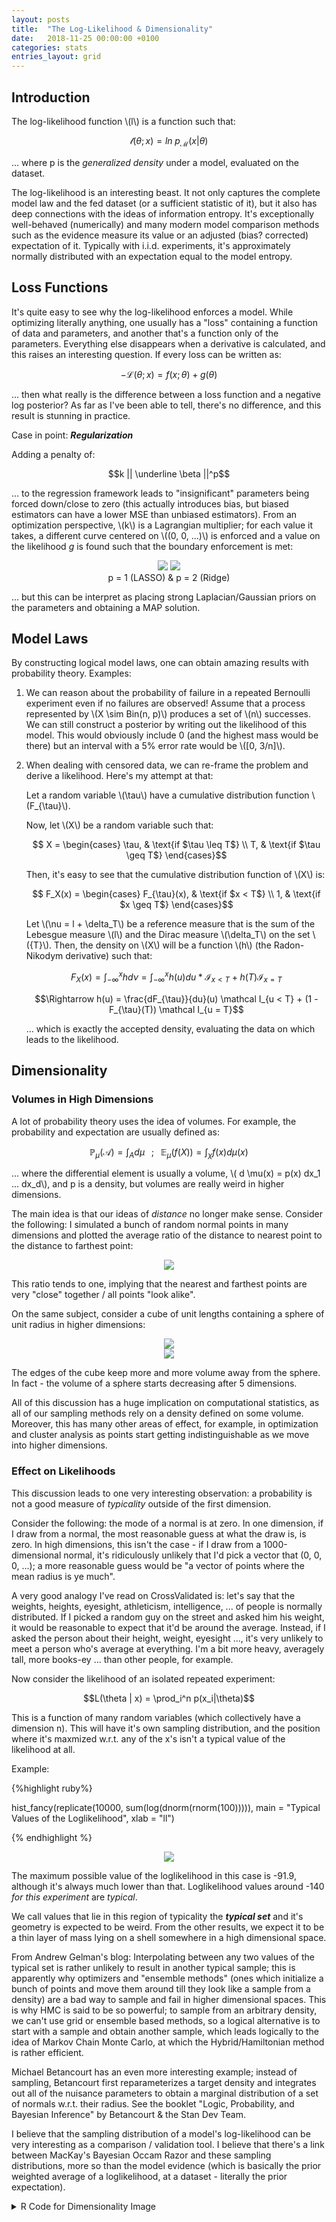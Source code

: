 ```yaml
---
layout: posts
title:  "The Log-Likelihood & Dimensionality"
date:   2018-11-25 00:00:00 +0100
categories: stats
entries_layout: grid
---
```


## Introduction

The log-likelihood function \\(l\\) is a function such that:

$$\mathcal l(\theta; x) = ln \; p_{\mathcal M}(x|\theta)$$

... where p is the _generalized density_ under a model, evaluated on the dataset.

The log-likelihood is an interesting beast. It not only captures the complete model law and the fed dataset (or a sufficient statistic of it), but it also has deep connections with the ideas of information entropy. It's exceptionally well-behaved (numerically) and many modern model comparison methods such as the evidence measure its value or an adjusted (bias? corrected) expectation of it. Typically with i.i.d. experiments, it's approximately normally distributed with an expectation equal to the model entropy.

## Loss Functions

It's quite easy to see why the log-likelihood enforces a model. While optimizing literally anything, one usually has a "loss" containing a function of data and parameters, and another that's a function only of the parameters. Everything else disappears when a derivative is calculated, and this raises an interesting question. If every loss can be written as:

$$ - \mathcal L(\theta; x) = f(x;\theta) + g(\theta) $$

... then what really is the difference between a loss function and a negative log posterior? As far as I've been able to tell, there's no difference, and this result is stunning in practice.

Case in point: _**Regularization**_

Adding a penalty of:

$$k || \underline \beta ||^p$$

... to the regression framework leads to "insignificant" parameters being forced down/close to zero (this actually introduces bias, but biased estimators can have a lower MSE than unbiased estimators). From an optimization perspective, \\(k\\) is a Lagrangian multiplier; for each value it takes, a different curve centered on \\((0, 0, ...)\\) is enforced and a value on the likelihood _g_ is found such that the boundary enforcement is met:

<center> <figure>
	<img style="max-width: 400px; height: auto;" src="/images/l1reg.png"> 
	<img style="max-width: 350px; height: auto;" src="/images/l2reg.png"> 
	<figcaption> p = 1 (LASSO) & p = 2 (Ridge) </figcaption>
</figure> </center>

... but this can be interpret as placing strong Laplacian/Gaussian priors on the parameters and obtaining a MAP solution.

## Model Laws

By constructing logical model laws, one can obtain amazing results with probability theory. Examples:

 1. We can reason about the probability of failure in a repeated Bernoulli experiment even if no failures are observed! Assume that a process represented by \\(X \sim Bin(n, p)\\) produces a set of \\(n\\) successes. We can still construct a posterior by writing out the likelihood of this model. This would obviously include 0 (and the highest mass would be there) but an interval with a 5% error rate would be \\([0, 3/n]\\).

 2. When dealing with censored data, we can re-frame the problem and derive a likelihood. Here's my attempt at that:

	Let a random variable \\(\tau\\) have a cumulative distribution function \\(F_{\tau}\\).

	Now, let \\(X\\) be a random variable such that:

	$$ X = \begin{cases} \tau,  & \text{if $\tau \leq T$} \\
	T, & \text{if $\tau \geq T$} \end{cases}$$

	Then, it's easy to see that the cumulative distribution function of \\(X\\) is:

	$$ F_X(x) = \begin{cases} F_{\tau}(x),  & \text{if $x < T$} \\
	1, & \text{if $x \geq T$} \end{cases}$$

	Let \\(\nu = l + \delta_T\\) be a reference measure that is the sum of the Lebesgue measure \\(l\\) and the Dirac measure \\(\delta_T\\) on the set \\(\{T\}\\). Then, the density on \\(X\\) will be a function \\(h\\) (the Radon-Nikodym derivative) such that:

	$$ F_X(x) = \int_{-\infty}^x h d\nu = \int_{-\infty}^x h(u) du * \mathcal I_{x < T} + h(T) \mathcal I_{x = T} $$

	$$\Rightarrow h(u) =  \frac{dF_{\tau}}{du}(u) \mathcal I_{u < T} + (1 - F_{\tau}(T)) \mathcal I_{u = T}$$

	... which is exactly the accepted density, evaluating the data on which leads to the likelihood.

## Dimensionality

### Volumes in High Dimensions

A lot of probability theory uses the idea of volumes. For example, the probability and expectation are usually defined as:

$$ \mathbb P_{\mu} (\mathcal A) = \int_A d \mu \;\;\; ; \;\;\; \mathbb E_{\mu} (f(X)) = \int_{\chi} f(x) d \mu(x) $$

... where the differential element is usually a volume, \\( d \mu(x) = p(x) dx_1 ... dx_d\\), and p is a density, but volumes are really weird in higher dimensions.

The main idea is that our ideas of _distance_ no longer make sense. Consider the following: I simulated a bunch of random normal points in many dimensions and plotted the average ratio of the distance to nearest point to the distance to farthest point:

<center> <img style="max-width: 500px; height: auto;" src = "/images/hidst.png"> </center>

This ratio tends to one, implying that the nearest and farthest points are very "close" together / all points "look alike".

On the same subject, consider a cube of unit lengths containing a sphere of unit radius in higher dimensions:

<center> <img style="max-width: 400px; height: auto;" src = "/images/cubes.png"> </center>
<center> <img style="max-width: 500px; height: auto;" src = "/images/sphre.png"> </center>

The edges of the cube keep more and more volume away from the sphere. In fact - the volume of a sphere starts decreasing after 5 dimensions.

All of this discussion has a huge implication on computational statistics, as all of our sampling methods rely on a density defined on some volume. Moreover, this has many other areas of effect, for example, in optimization and cluster analysis as points start getting indistinguishable as we move into higher dimensions.

### Effect on Likelihoods

This discussion leads to one very interesting observation: a probability is not a good measure of _typicality_ outside of the first dimension.

Consider the following: the mode of a normal is at zero. In one dimension, if I draw from a normal, the most reasonable guess at what the draw is, is zero. In high dimensions, this isn't the case - if I draw from a 1000-dimensional normal, it's ridiculously unlikely that I'd pick a vector that (0, 0, 0, ...); a more reasonable guess would be "a vector of points where the mean radius is ye much".

A very good analogy I've read on CrossValidated is: let's say that the weights, heights, eyesight, athleticism, intelligence, ... of people is normally distributed. If I picked a random guy on the street and asked him his weight, it would be reasonable to expect that it'd be around the average. Instead, if I asked the person about their height, weight, eyesight ..., it's very unlikely to meet a person who's average at everything. I'm a bit more heavy, averagely tall, more books-ey ... than other people, for example.

Now consider the likelihood of an isolated repeated experiment:

$$L(\theta | x) = \prod_i^n p(x_i|\theta)$$

This is a function of many random variables (which collectively have a dimension n). This will have it's own sampling distribution, and the position where it's maxmized w.r.t. any of the x's isn't a typical value of the likelihood at all.

Example:

{%highlight ruby%}

hist_fancy(replicate(10000, sum(log(dnorm(rnorm(100))))),
           main = "Typical Values of the Loglikelihood", xlab = "ll")

{% endhighlight %}

<center> <img style="max-width: 500px; height: auto;" src = "/images/typlk.png"> </center>

The maximum possible value of the loglikelihood in this case is -91.9, although it's always much lower than that. Loglikelihood values around -140 _for this experiment_ are _typical_.

We call values that lie in this region of typicality the ***typical set*** and it's geometry is expected to be weird. From the other results, we expect it to be a thin layer of mass lying on a shell somewhere in a high dimensional space.

From Andrew Gelman's blog: Interpolating between any two values of the typical set is rather unlikely to result in another typical sample; this is apparently why optimizers and "ensemble methods" (ones which initialize a bunch of points and move them around till they look like a sample from a density) are a bad way to sample and fail in higher dimensional spaces. This is why HMC is said to be so powerful; to sample from an arbitrary density, we can't use grid or ensemble based methods, so a logical alternative is to start with a sample and obtain another sample, which leads logically to the idea of Markov Chain Monte Carlo, at which the Hybrid/Hamiltonian method is rather efficient.

Michael Betancourt has an even more interesting example; instead of sampling, Betancourt first reparameterizes a target density and integrates out all of the nuisance parameters to obtain a marginal distribution of a set of normals w.r.t. their radius. See the booklet "Logic, Probability, and Bayesian Inference" by Betancourt & the Stan Dev Team.

I believe that the sampling distribution of a model's log-likelihood can be very interesting as a comparison / validation tool. I believe that there's a link between MacKay's Bayesian Occam Razor and these sampling distributions, more so than the model evidence (which is basically the prior weighted average of a loglikelihood, at a dataset - literally the prior expectation).

<details>
<summary> R Code for Dimensionality Image </summary>

{%highlight ruby%}

library(mvtnorm); library(ggplot2)

dim_dist <- function(d, samp_size = 10, ...){
	samp <- rmvnorm(samp_size, mean = rep(0, d), sigma = diag(1, d, d))
	dists <- as.matrix(dist(samp, diag = T, upper = T, ...))
	return(mean(sapply(1:samp_size, function(i) min(dists[-i, i])/max(dists[-i, i]))))
}

qplot(x = 1:250,
	  y = sapply(1:250, function(d) dim_dist(d)),
	  main = "Euclidean Distance in High Dimensions",
	  ylab = "Average Ratio of Nearest to Furthest Point",
	  xlab = "Dimension", color = I("dark gray"), ylim = c(0, 1)) +
	  geom_hline(aes(yintercept = 1))

{% endhighlight %}

</details> <br>
